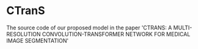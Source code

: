 # CTranS
The source code of our proposed model in the paper 'CTRANS: A MULTI-RESOLUTION CONVOLUTION-TRANSFORMER NETWORK FOR MEDICAL IMAGE SEGMENTATION'
